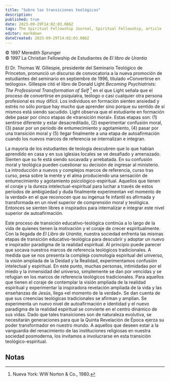 ```yaml
---
title: "Sobre las transiciones teológicas"
description: 
published: true
date: 2023-09-29T14:02:03.086Z
tags: The Spiritual Fellowship Journal, Spiritual Fellowship, article
editor: markdown
dateCreated: 2023-09-29T14:02:03.086Z
---
```


<p class="v-card v-sheet theme--light grey lighten-3 px-2">© 1997 Meredith Sprunger<br>© 1997 La Christian Fellowship de Estudiantes de <i>El libro de Urantia</i></p>


El Dr. Thomas W. Gillespie, presidente del Seminario Teológico de Princeton, pronunció un discurso de convocatoria a la nueva promoción de estudiantes del seminario en septiembre de 1996, titulado «Convertirse en teólogos». Gillespie citó el libro de Donald Light _Becoming Psychiatrists: The Professional Transformation of Self_ [^1] en el que Light señala que el proceso de convertirse en psiquiatra, teólogo o casi cualquier otra persona profesional es muy difícil. Los individuos en formación sienten ansiedad y estrés no sólo porque hay mucho que aprender sino porque su sentido de sí mismos está siendo sacudido. Light observa que el estudiante en formación debe pasar por cinco etapas de «transición moral». Estas etapas son: (1) sentirse diferente y estar desacreditado, (2) experimentar confusión moral, (3) pasar por un período de entumecimiento y agotamiento, (4) pasar por una transición moral y (5) llegar finalmente a una etapa de autoafirmación cuando los nuevos marcos de referencia se internalizan e integran.

La mayoría de los estudiantes de teología descubren que lo que habían aprendido en casa y en sus iglesias locales se ve desafiado y amenazado. Sienten que su fe está siendo socavada y arrebatada. En su confusión moral y teológica pueden cuestionar su decisión de ingresar al ministerio. La introducción a nuevos y complejos marcos de referencia, curso tras curso, pesa sobre la mente y el alma produciendo una sensación de entumecimiento y agotamiento psicológico-espiritual. Aquellos que tienen el coraje y la dureza intelectual-espiritual para luchar a través de estos períodos de ambigüedad y duda finalmente experimentan «el momento de la verdad» en el que reconocen que su ingenua fe infantil es afirmada y transformada en un nivel superior de comprensión moral y teológica. Entonces se sienten libres e inspirados para internalizar e integrar este nivel superior de autoafirmación.

Este proceso de transición educativo-teológica continúa a lo largo de la vida de quienes tienen la motivación y el coraje de crecer espiritualmente. Con la llegada de _El Libro de Urantia_, nuestra sociedad enfrenta las mismas etapas de transición educativo-teológica para descubrir y adoptar un nuevo e inspirador paradigma de la realidad espiritual. Al principio puede parecer que socava nuestros marcos de referencia teológicos tradicionales. A medida que se nos presenta la compleja cosmología espiritual del universo, la visión ampliada de la Deidad y la Realidad, experimentamos confusión intelectual y espiritual. En este punto, muchas personas, intimidadas por el miedo y la inmensidad del universo, simplemente se dan por vencidas y se refugian en los marcos de referencia teológicos tradicionales. Para aquellos que tienen el coraje de contemplar la visión ampliada de la realidad espiritual y experimentar la inspiradora revelación ampliada de la vida y las enseñanzas de Jesús, llega «el momento de la verdad». Se dan cuenta de que sus creencias teológicas tradicionales se afirman y amplían. Se experimenta un nuevo nivel de autoafirmación e identidad y el nuevo paradigma de la realidad espiritual se convierte en el centro dinámico de sus vidas. Dado que tales transiciones son de naturaleza evolutiva, se necesitarán generaciones para que la Quinta Revelación de Época ejerza su poder transformador en nuestro mundo. A aquellos que deseen estar a la vanguardia del renacimiento de las instituciones religiosas en nuestra sociedad posmoderna, los invitamos a involucrarse en esta transición teológico-espiritual.


## Notas

[^ 1]: Nueva York: WW Norton & Co., 1980.

